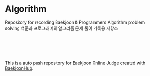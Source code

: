 # Algorithm

Repository for recording Baekjoon & Programmers Algorithm problem solving
백준과 프로그래머의 알고리즘 문제 풀이 기록용 저장소





<br/><br/><br/><br/>


This is a auto push repository for Baekjoon Online Judge created with [BaekjoonHub](https://github.com/BaekjoonHub/BaekjoonHub).
